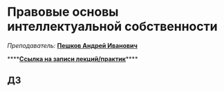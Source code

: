 # Правовые основы интеллектуальной собственности

_Преподаватель:_  [**Пешков Андрей Иванович**](https://itmo.ru/ru/viewperson/363/peshkov_andrey_ivanovich.htm)  
  
****[**Ссылка на записи лекций/практик**](https://www.youtube.com/channel/UC-2aJ1P7Wh9ua7PncWNZVIw/videos)\*\*\*\*

## ДЗ

